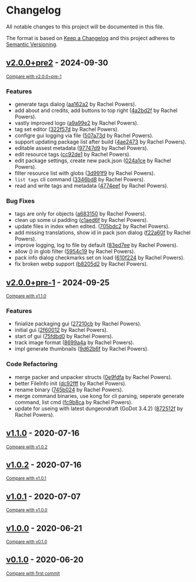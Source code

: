 # Changelog

All notable changes to this project will be documented in this file.

The format is based on [Keep a Changelog](http://keepachangelog.com/en/1.0.0/)
and this project adheres to [Semantic Versioning](http://semver.org/spec/v2.0.0.html).

<!-- insertion marker -->
## [v2.0.0+pre2](https://github.com/Ryex/Dungeondraft-GoPackager/releases/tag/v2.0.0+pre2) - 2024-09-30

<small>[Compare with v2.0.0+pre-1](https://github.com/Ryex/Dungeondraft-GoPackager/compare/v2.0.0+pre-1...v2.0.0+pre2)</small>

### Features

- generate tags dialog ([aa162a2](https://github.com/Ryex/Dungeondraft-GoPackager/commit/aa162a247ff2047c9ee20f67820a3c3ff1586bea) by Rachel Powers).
- add about and credits, add buttons to top right ([4a2bd2f](https://github.com/Ryex/Dungeondraft-GoPackager/commit/4a2bd2ffc9bf19e3ba5dcf40efe5bf60507a5d37) by Rachel Powers).
- vastly improved logo ([a9a99e2](https://github.com/Ryex/Dungeondraft-GoPackager/commit/a9a99e2fd0c8de9b3214ef9f64562b1b79c3dfe3) by Rachel Powers).
- tag set editor ([322f57d](https://github.com/Ryex/Dungeondraft-GoPackager/commit/322f57d8d72f0ddf1360fe0af5b4c2ca010c9cdd) by Rachel Powers).
- configre gui logging via file ([507a73d](https://github.com/Ryex/Dungeondraft-GoPackager/commit/507a73d8e164b99cb600c11521e1af82d982bee6) by Rachel Powers).
- support updating package list after build ([4ae2473](https://github.com/Ryex/Dungeondraft-GoPackager/commit/4ae2473df4dd888c953990b2bcfd995aa1b34dbf) by Rachel Powers).
- editable assest metadata ([97747d9](https://github.com/Ryex/Dungeondraft-GoPackager/commit/97747d9f45c63015946901df57b7aee4b41497a1) by Rachel Powers).
- edit resource tags ([cc92de1](https://github.com/Ryex/Dungeondraft-GoPackager/commit/cc92de1a797245340acd525dae4aef7877257912) by Rachel Powers).
- edit package settings, create new pack.json ([024a1ce](https://github.com/Ryex/Dungeondraft-GoPackager/commit/024a1ce1cac64aff3485396970c450da264f51e0) by Rachel Powers).
- filter resource list with globs ([3d991f9](https://github.com/Ryex/Dungeondraft-GoPackager/commit/3d991f9bbe9e3d67b4070381252a98ee80f7931c) by Rachel Powers).
- `list tags` cli command ([3346bd8](https://github.com/Ryex/Dungeondraft-GoPackager/commit/3346bd85072673ce5de89d8fdb88388b42a51931) by Rachel Powers).
- read and write tags and metadata ([4774eef](https://github.com/Ryex/Dungeondraft-GoPackager/commit/4774eefccf7b9f0497bea749dc53a20c8f9d9d39) by Rachel Powers).

### Bug Fixes

- tags are only for objects ([a683150](https://github.com/Ryex/Dungeondraft-GoPackager/commit/a683150bdecb90fd9dfcd2096844778b4016448f) by Rachel Powers).
- clean up some ui padding ([c1aed6f](https://github.com/Ryex/Dungeondraft-GoPackager/commit/c1aed6f8bba14d9f71771907be2b35d8c67d5499) by Rachel Powers).
- update files in index when edited. ([705bdc2](https://github.com/Ryex/Dungeondraft-GoPackager/commit/705bdc2350ae86a30d3d607be8b4dc529cbc5417) by Rachel Powers).
- add missing translations, show id in pack json dialog ([f22a60f](https://github.com/Ryex/Dungeondraft-GoPackager/commit/f22a60fc6704c19de0d14f9eb9a15b606745e0e6) by Rachel Powers).
- improve logging, log to file by default ([83ed7ee](https://github.com/Ryex/Dungeondraft-GoPackager/commit/83ed7ee2c6d1dab9690f12a0496f3440e734ea0a) by Rachel Powers).
- allow () in glob filter ([5954c19](https://github.com/Ryex/Dungeondraft-GoPackager/commit/5954c1993b1cdeb936e0f4f39381a548e9494271) by Rachel Powers).
- pack info dialog checkmarks set on load ([610f224](https://github.com/Ryex/Dungeondraft-GoPackager/commit/610f2245b4a2889b29416c0f9847aced2882a2ad) by Rachel Powers).
- fix broken webp support ([b8205d2](https://github.com/Ryex/Dungeondraft-GoPackager/commit/b8205d2c14f5bf6a28777f39ce8e69cfdb072353) by Rachel Powers).

## [v2.0.0+pre-1](https://github.com/Ryex/Dungeondraft-GoPackager/releases/tag/v2.0.0+pre-1) - 2024-09-25

<small>[Compare with v1.1.0](https://github.com/Ryex/Dungeondraft-GoPackager/compare/v1.1.0...v2.0.0+pre-1)</small>

### Features

- finialize packaging gui ([27210cb](https://github.com/Ryex/Dungeondraft-GoPackager/commit/27210cb576d49edeaf3793e71bca537ab3f73069) by Rachel Powers).
- initial gui ([2f60012](https://github.com/Ryex/Dungeondraft-GoPackager/commit/2f600127f1c6918a5ef4f43554cb14d2d72d1369) by Rachel Powers).
- start of gui ([75fdbd0](https://github.com/Ryex/Dungeondraft-GoPackager/commit/75fdbd07b88885548c9a56974a522c071bb6aa38) by Rachel Powers).
- track image format ([8699a4a](https://github.com/Ryex/Dungeondraft-GoPackager/commit/8699a4a5321e790be87a0d713f2f9572043a873d) by Rachel Powers).
- impl generate thumbnails ([9d62b6f](https://github.com/Ryex/Dungeondraft-GoPackager/commit/9d62b6f631016660fed7587b20d219ba7ede02b5) by Rachel Powers).

### Code Refactoring

- merge packer and unpacker structs ([0e9fdfa](https://github.com/Ryex/Dungeondraft-GoPackager/commit/0e9fdfadca20dcdcb33a83d44de50b72d76dc5e9) by Rachel Powers).
- better FileInfo init ([dc92fff](https://github.com/Ryex/Dungeondraft-GoPackager/commit/dc92fffeed05a5092b24710d90b66d363b731217) by Rachel Powers).
- rename binary ([745b024](https://github.com/Ryex/Dungeondraft-GoPackager/commit/745b024d592c011e6f706a4e22deeeef88fa84dc) by Rachel Powers).
- merge command binaries, use kong for cli parsing, seperate generate command, list cmd ([fc9b8ca](https://github.com/Ryex/Dungeondraft-GoPackager/commit/fc9b8ca7ac15eaed1f291d8ff9fb0b48ca689901) by Rachel Powers).
- update for useing with latest dungeondraft (GoDot 3.4.2) ([872512f](https://github.com/Ryex/Dungeondraft-GoPackager/commit/872512faec06d52be95b93ecef39c0a46cfe391e) by Rachel Powers).

## [v1.1.0](https://github.com/Ryex/Dungeondraft-GoPackager/releases/tag/v1.1.0) - 2020-07-16

<small>[Compare with v1.0.2](https://github.com/Ryex/Dungeondraft-GoPackager/compare/v1.0.2...v1.1.0)</small>

## [v1.0.2](https://github.com/Ryex/Dungeondraft-GoPackager/releases/tag/v1.0.2) - 2020-07-16

<small>[Compare with v1.0.1](https://github.com/Ryex/Dungeondraft-GoPackager/compare/v1.0.1...v1.0.2)</small>

## [v1.0.1](https://github.com/Ryex/Dungeondraft-GoPackager/releases/tag/v1.0.1) - 2020-07-07

<small>[Compare with v1.0.0](https://github.com/Ryex/Dungeondraft-GoPackager/compare/v1.0.0...v1.0.1)</small>

## [v1.0.0](https://github.com/Ryex/Dungeondraft-GoPackager/releases/tag/v1.0.0) - 2020-06-21

<small>[Compare with v0.1.0](https://github.com/Ryex/Dungeondraft-GoPackager/compare/v0.1.0...v1.0.0)</small>

## [v0.1.0](https://github.com/Ryex/Dungeondraft-GoPackager/releases/tag/v0.1.0) - 2020-06-20

<small>[Compare with first commit](https://github.com/Ryex/Dungeondraft-GoPackager/compare/b36d63374d2e7f5ca3f5553c37d12561dcc3956b...v0.1.0)</small>
